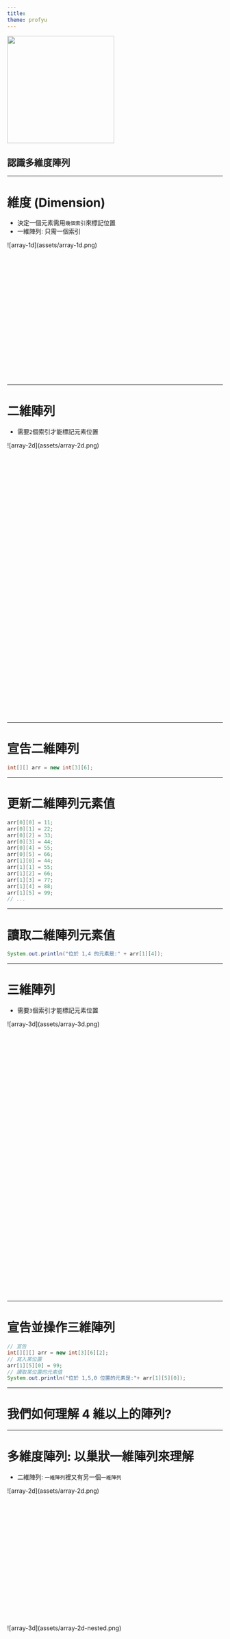 ```yaml
---
title:  
theme: profyu
---
```


<!-- .slide: data-background="assets/background.png" -->
<img style='border:none;background:none;box-shadow:none;' src='assets/logo.svg' width="250"/>

## 認識多維度陣列

---

# 維度 (Dimension)

* 決定一個元素需用`幾個索引`來標記位置
* 一維陣列: 只需一個索引
<div style="height: 20rem;">
![array-1d](assets/array-1d.png)
</div>

---

# 二維陣列

* 需要`2`個索引才能標記元素位置

<div style="height: 40rem;">
![array-2d](assets/array-2d.png)
</div>

---

# 宣告二維陣列

```java
int[][] arr = new int[3][6];
```

---

# 更新二維陣列元素值

```java
arr[0][0] = 11;
arr[0][1] = 22;
arr[0][2] = 33;
arr[0][3] = 44;
arr[0][4] = 55;
arr[0][5] = 66;
arr[1][0] = 44;
arr[1][1] = 55;
arr[1][2] = 66;
arr[1][3] = 77;
arr[1][4] = 88;
arr[1][5] = 99;
// ...
```

---

# 讀取二維陣列元素值

```java
System.out.println("位於 1,4 的元素是:" + arr[1][4]);
```


---

# 三維陣列

* 需要`3`個索引才能標記元素位置

<div style="height: 40rem;">
![array-3d](assets/array-3d.png)
</div>

---


# 宣告並操作三維陣列

```java
// 宣告
int[][][] arr = new int[3][6][2];
// 寫入某位置
arr[1][5][0] = 99;
// 讀取某位置的元素值
System.out.println("位於 1,5,0 位置的元素是:"+ arr[1][5][0]);
```

---

# 我們如何理解 4 維以上的陣列?

---

# 多維度陣列: 以巢狀一維陣列來理解

* 二維陣列: `一維陣列`裡又有另一個`一維陣列`

<div style="height: 20rem;">
![array-2d](assets/array-2d.png)
</div>

<div style="height: 40rem;">
![array-3d](assets/array-2d-nested.png)
</div>

---


# 取得各維度的長度

```java
int[][] arr = new int[3][6];

int[] arr0 = arr[0];
int[] arr1 = arr[1];
int[] arr2 = arr[2];

System.out.println("arr 長度:" + arr.length);
System.out.println("arr0 長度: "+ arr0.length);
System.out.println("arr1 長度: "+ arr1.length);
System.out.println("arr2 長度: "+ arr2.length);
```

---

# 取得各維度的長度

```java
int[][] arr = new int[3][6];
System.out.println("arr 第一維長度:" + arr.length);
System.out.println("arr 第二維長度: "+ arr[0].length);
```

---

# 列舉式宣告二維陣列

```java
int[][] arr = new int[][] { { 11, 22, 33, 44, 55, 66 }, 
                            { 44, 55, 66, 77, 88, 99 },
                            { 33, 44, 55, 66, 77, 88 } };
```

---

# for 迴圈走訪二維陣列

```java
int[][] arr = new int[][] { { 11, 22, 33, 44, 55, 66 }, 
                            { 44, 55, 66, 77, 88, 99 },
                            { 33, 44, 55, 66, 77, 88 } };

for (int i = 0; i < arr.length; i++) {
    for (int j = 0; j < arr[0].length; j++) {
        System.out.println("arr[" + i + "][" + j + "] = " + arr[i][j]);
    }
}
```